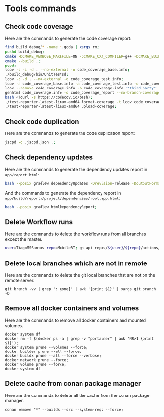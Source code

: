 # Tools commands

## Check code coverage
Here are the commands to generate the code coverage report:
```bash
find build_debug/* -name *.gcda | xargs rm;
pushd build_debug;
cmake -DCMAKE_VERBOSE_MAKEFILE=ON -DCMAKE_CXX_COMPILER=g++ -DCMAKE_BUILD_TYPE=debug ../app/;
cmake --build .;
popd;
lcov -c -i -d . --no-external -o code_coverage_base.info;
./build_debug/bin/UnitTestsd;
lcov -c -d . --no-external -o code_coverage_test.info;
lcov -a code_coverage_base.info -a code_coverage_test.info -o code_coverage.info;
lcov --remove code_coverage.info -o code_coverage.info '*third_party*' '*build*';
genhtml code_coverage.info -o code_coverage_report --no-branch-coverage -t MobileRT_code_coverage;
bash <(curl -s https://codecov.io/bash);
./test-reporter-latest-linux-amd64 format-coverage -t lcov code_coverage.info;
./test-reporter-latest-linux-amd64 upload-coverage;
```

## Check code duplication
Here are the commands to generate the code duplication report:
```bash
jscpd -c .jscpd.json .;
```

## Check dependency updates
Here are the commands to generate the dependency updates report in `app/report.html`:
```bash
bash --posix gradlew dependencyUpdates -Drevision=release -DoutputFormatter=html -DoutputDir=.;
```
And the commands to generate the dependency report in `app/build/reports/project/dependencies/root.app.html`:
```bash
bash --posix gradlew htmlDependencyReport;
```

## Delete Workflow runs
Here are the commands to delete the workflow runs from all branches except the master.
```bash
user=TiagoMSSantos repo=MobileRT; gh api repos/${user}/${repo}/actions/runs --paginate -q '.workflow_runs[] | select(.head_branch != "master") | "\(.id)"' | xargs -n1 -I % gh api repos/${user}/${repo}/actions/runs/% -X DELETE;
```

## Delete local branches which are not in remote
Here are the commands to delete the git local branches that are not on the remote server.
```
git branch -vv | grep ': gone]' | awk '{print $1}' | xargs git branch -D
```

## Remove all docker containers and volumes
Here are the commands to remove all docker containers and mounted volumes.
```
docker system df;
docker rm -f $(docker ps -a | grep -v "portainer" | awk 'NR>1 {print $1}');
docker system prune --volumes --force;
docker builder prune --all --force;
docker buildx prune --all --force --verbose;
docker network prune --force;
docker volume prune --force;
docker system df;
```

## Delete cache from conan package manager
Here are the commands to delete all the cache from the conan package manager.
```
conan remove "*" --builds --src --system-reqs --force;
```
